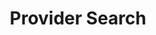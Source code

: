 ---
templateKey: 'generic-page'
slug: providers
title: Provider Search
indicatorColor: '#A55EEA'
iconName: 'user-md'
banner: '../../img/providers.jpg'
introduction:
    title: Need help finding a Provider or Pharmacy?
    body: We can help you in several ways.
magnets: 
    - plans
    - compliance
    - about-us
    - contact-us
---